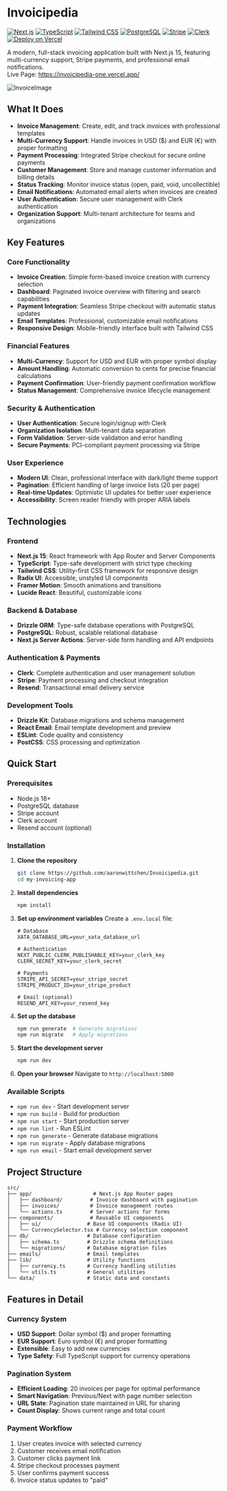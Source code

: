 # Invoicipedia

[![Next.js](https://img.shields.io/badge/Next.js-15.0-black?logo=next.js)](https://nextjs.org/)
[![TypeScript](https://img.shields.io/badge/TypeScript-5-blue?logo=typescript)](https://www.typescriptlang.org/)
[![Tailwind CSS](https://img.shields.io/badge/Tailwind_CSS-3.x-38B2AC?logo=tailwind-css&logoColor=white)](https://tailwindcss.com/)
[![PostgreSQL](https://img.shields.io/badge/PostgreSQL-15-4169E1?logo=postgresql&logoColor=white)](https://www.postgresql.org/)
[![Stripe](https://img.shields.io/badge/Stripe-payments-635BFF?logo=stripe&logoColor=white)](https://stripe.com/)
[![Clerk](https://img.shields.io/badge/Auth-Clerk-6C47FF?logo=clerk&logoColor=white)](https://clerk.com/)
[![Deploy on Vercel](https://img.shields.io/badge/Deploy-Vercel-black?logo=vercel)](https://invoicipedia-one.vercel.app/)

A modern, full-stack invoicing application built with Next.js 15, featuring multi-currency support, Stripe payments, and professional email notifications.  
Live Page: https://invoicipedia-one.vercel.app/

![InvoiceImage](public/InvoiceImage.png)

## What It Does

- **Invoice Management**: Create, edit, and track invoices with professional templates
- **Multi-Currency Support**: Handle invoices in USD ($) and EUR (€) with proper formatting
- **Payment Processing**: Integrated Stripe checkout for secure online payments
- **Customer Management**: Store and manage customer information and billing details
- **Status Tracking**: Monitor invoice status (open, paid, void, uncollectible)
- **Email Notifications**: Automated email alerts when invoices are created
- **User Authentication**: Secure user management with Clerk authentication
- **Organization Support**: Multi-tenant architecture for teams and organizations

## Key Features

### Core Functionality

- **Invoice Creation**: Simple form-based invoice creation with currency selection
- **Dashboard**: Paginated invoice overview with filtering and search capabilities
- **Payment Integration**: Seamless Stripe checkout with automatic status updates
- **Email Templates**: Professional, customizable email notifications
- **Responsive Design**: Mobile-friendly interface built with Tailwind CSS

### Financial Features

- **Multi-Currency**: Support for USD and EUR with proper symbol display
- **Amount Handling**: Automatic conversion to cents for precise financial calculations
- **Payment Confirmation**: User-friendly payment confirmation workflow
- **Status Management**: Comprehensive invoice lifecycle management

### Security & Authentication

- **User Authentication**: Secure login/signup with Clerk
- **Organization Isolation**: Multi-tenant data separation
- **Form Validation**: Server-side validation and error handling
- **Secure Payments**: PCI-compliant payment processing via Stripe

### User Experience

- **Modern UI**: Clean, professional interface with dark/light theme support
- **Pagination**: Efficient handling of large invoice lists (20 per page)
- **Real-time Updates**: Optimistic UI updates for better user experience
- **Accessibility**: Screen reader friendly with proper ARIA labels

## Technologies

### Frontend

- **Next.js 15**: React framework with App Router and Server Components
- **TypeScript**: Type-safe development with strict type checking
- **Tailwind CSS**: Utility-first CSS framework for responsive design
- **Radix UI**: Accessible, unstyled UI components
- **Framer Motion**: Smooth animations and transitions
- **Lucide React**: Beautiful, customizable icons

### Backend & Database

- **Drizzle ORM**: Type-safe database operations with PostgreSQL
- **PostgreSQL**: Robust, scalable relational database
- **Next.js Server Actions**: Server-side form handling and API endpoints

### Authentication & Payments

- **Clerk**: Complete authentication and user management solution
- **Stripe**: Payment processing and checkout integration
- **Resend**: Transactional email delivery service

### Development Tools

- **Drizzle Kit**: Database migrations and schema management
- **React Email**: Email template development and preview
- **ESLint**: Code quality and consistency
- **PostCSS**: CSS processing and optimization

## Quick Start

### Prerequisites

- Node.js 18+
- PostgreSQL database
- Stripe account
- Clerk account
- Resend account (optional)

### Installation

1. **Clone the repository**

   ```bash
   git clone https://github.com/aaronwittchen/Invoicipedia.git
   cd my-invoicing-app
   ```

2. **Install dependencies**

   ```bash
   npm install
   ```

3. **Set up environment variables**
   Create a `.env.local` file:

   ```env
   # Database
   XATA_DATABASE_URL=your_xata_database_url

   # Authentication
   NEXT_PUBLIC_CLERK_PUBLISHABLE_KEY=your_clerk_key
   CLERK_SECRET_KEY=your_clerk_secret

   # Payments
   STRIPE_API_SECRET=your_stripe_secret
   STRIPE_PRODUCT_ID=your_stripe_product

   # Email (optional)
   RESEND_API_KEY=your_resend_key
   ```

4. **Set up the database**

   ```bash
   npm run generate  # Generate migrations
   npm run migrate   # Apply migrations
   ```

5. **Start the development server**

   ```bash
   npm run dev
   ```

6. **Open your browser**
   Navigate to `http://localhost:5000`

### Available Scripts

- `npm run dev` - Start development server
- `npm run build` - Build for production
- `npm run start` - Start production server
- `npm run lint` - Run ESLint
- `npm run generate` - Generate database migrations
- `npm run migrate` - Apply database migrations
- `npm run email` - Start email development server

## Project Structure

```
src/
├── app/                    # Next.js App Router pages
│   ├── dashboard/         # Invoice dashboard with pagination
│   ├── invoices/          # Invoice management routes
│   └── actions.ts         # Server actions for forms
├── components/            # Reusable UI components
│   ├── ui/               # Base UI components (Radix UI)
│   └── CurrencySelector.tsx # Currency selection component
├── db/                   # Database configuration
│   ├── schema.ts         # Drizzle schema definitions
│   └── migrations/       # Database migration files
├── emails/               # Email templates
├── lib/                  # Utility functions
│   ├── currency.ts       # Currency handling utilities
│   └── utils.ts          # General utilities
└── data/                 # Static data and constants
```

## Features in Detail

### Currency System

- **USD Support**: Dollar symbol ($) and proper formatting
- **EUR Support**: Euro symbol (€) and proper formatting
- **Extensible**: Easy to add new currencies
- **Type Safety**: Full TypeScript support for currency operations

### Pagination System

- **Efficient Loading**: 20 invoices per page for optimal performance
- **Smart Navigation**: Previous/Next with page number selection
- **URL State**: Pagination state maintained in URL for sharing
- **Count Display**: Shows current range and total count

### Payment Workflow

1. User creates invoice with selected currency
2. Customer receives email notification
3. Customer clicks payment link
4. Stripe checkout processes payment
5. User confirms payment success
6. Invoice status updates to "paid"
